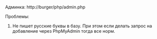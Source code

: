 Админка:
http://burger/php/admin.php

Проблемы:
1. Не пишет русские буквы в базу. При этом если делать запрос на добавление
через PhpMyAdmin тогда все норм.
